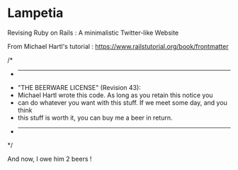Lampetia
========

Revising Ruby on Rails : A minimalistic Twitter-like Website 

From Michael Hartl's tutorial : https://www.railstutorial.org/book/frontmatter

/*
 * ----------------------------------------------------------------------------
 * "THE BEERWARE LICENSE" (Revision 43):
 * Michael Hartl wrote this code. As long as you retain this notice you
 * can do whatever you want with this stuff. If we meet some day, and you think
 * this stuff is worth it, you can buy me a beer in return.
 * ----------------------------------------------------------------------------
 */

And now, I owe him 2 beers !
